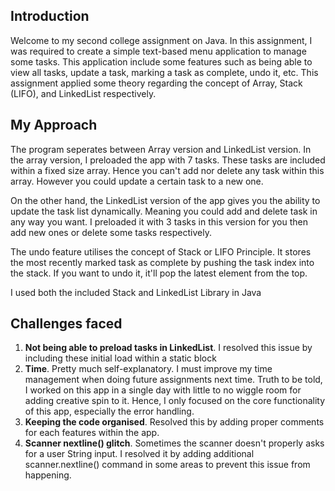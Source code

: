 ## Introduction

Welcome to my second college assignment on Java. In this assignment, I was required to create a simple text-based menu application to manage some tasks. This application include some features such as being able to view all tasks, update a task, marking a task as complete, undo it, etc. This assignment applied some theory regarding the concept of Array, Stack (LIFO), and LinkedList respectively.

## My Approach

The program seperates between Array version and LinkedList version. In the array version, I preloaded the app with 7 tasks. These tasks are included within a fixed size array. Hence you can't add nor delete any task within this array. However you could update a certain task to a new one.

On the other hand, the LinkedList version of the app gives you the ability to update the task list dynamically. Meaning you could add and delete task in any way you want. I preloaded it with 3 tasks in this version for you then add new ones or delete some tasks respectively.

The undo feature utilises the concept of Stack or LIFO Principle. It stores the most recently marked task as complete by pushing the task index into the stack. If you want to undo it, it'll pop the latest element from the top.

I used both the included Stack and LinkedList Library in Java

## Challenges faced

1. **Not being able to preload tasks in LinkedList**. I resolved this issue by including these initial load within a static block
2. **Time**. Pretty much self-explanatory. I must improve my time management when doing future assignments next time. Truth to be told, I worked on this app in a single day with little to no wiggle room for adding creative spin to it. Hence, I only focused on the core functionality of this app, especially the error handling.
3. **Keeping the code organised**. Resolved this by adding proper comments for each features within the app.
4. **Scanner nextline() glitch**. Sometimes the scanner doesn't properly asks for a user String input. I resolved it by adding additional scanner.nextline() command in some areas to prevent this issue from happening.